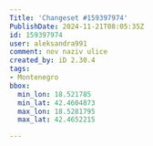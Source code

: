```yaml
---
Title: 'Changeset #159397974'
PublishDate: 2024-11-21T08:05:35Z
id: 159397974
user: aleksandra991
comment: nov naziv ulice
created_by: iD 2.30.4
tags:
- Montenegro
bbox:
  min_lon: 18.521785
  min_lat: 42.4604873
  max_lon: 18.5281795
  max_lat: 42.4652215

---
```

